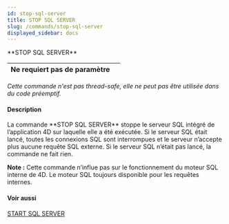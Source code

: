 ```yaml
---
id: stop-sql-server
title: STOP SQL SERVER
slug: /commands/stop-sql-server
displayed_sidebar: docs
---
```


<!--REF #_command_.STOP SQL SERVER.Syntax-->**STOP SQL SERVER**<!-- END REF-->
<!--REF #_command_.STOP SQL SERVER.Params-->
| Ne requiert pas de paramètre |  |
| --- | --- |

<!-- END REF-->

*Cette commande n'est pas thread-safe, elle ne peut pas être utilisée dans du code préemptif.*


#### Description 

<!--REF #_command_.STOP SQL SERVER.Summary-->La commande **STOP SQL SERVER** stoppe le serveur SQL intégré de l’application 4D sur laquelle elle a été exécutée.<!-- END REF--> Si le serveur SQL était lancé, toutes les connexions SQL sont interrompues et le serveur n’accepte plus aucune requête SQL externe. Si le serveur SQL n’était pas lancé, la commande ne fait rien.

**Note :** Cette commande n’influe pas sur le fonctionnement du moteur SQL interne de 4D. Le moteur SQL toujours disponible pour les requêtes internes.

#### Voir aussi 

[START SQL SERVER](start-sql-server.md)  